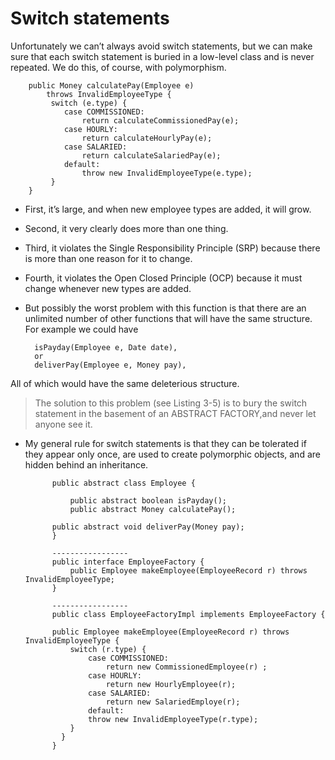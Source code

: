 # Switch statements 

 Unfortunately we can’t always avoid switch statements, but we can make sure that each switch
statement is buried in a low-level class and is never repeated. We do this, of course, with
polymorphism.


        public Money calculatePay(Employee e)
            throws InvalidEmployeeType {
             switch (e.type) {
                case COMMISSIONED:
                    return calculateCommissionedPay(e);
                case HOURLY:
                    return calculateHourlyPay(e);
                case SALARIED:
                    return calculateSalariedPay(e);
                default:
                    throw new InvalidEmployeeType(e.type);
             }
        }

* First, it’s large, and when new
employee types are added, it will grow. 

* Second, it very clearly does more than one thing.

* Third, it violates the Single Responsibility Principle (SRP) because there is more than one
reason for it to change. 

* Fourth, it violates the Open Closed Principle (OCP) because it must change whenever new types are added. 

* But possibly the worst problem with this function is that there are an unlimited number of other functions that will have the same structure. For example we could have

        isPayday(Employee e, Date date),
        or
        deliverPay(Employee e, Money pay),
 
 All of which would have the same deleterious structure.

> The solution to this problem (see Listing 3-5) is to bury the switch statement in the
basement of an ABSTRACT FACTORY,and never let anyone see it.

* My general rule for switch statements is that they can be tolerated if they appear
only once, are used to create polymorphic objects, and are hidden behind an inheritance.

			public abstract class Employee {
				
				public abstract boolean isPayday();
				public abstract Money calculatePay();
		
			public abstract void deliverPay(Money pay);
			}
			
			-----------------
			public interface EmployeeFactory {
				public Employee makeEmployee(EmployeeRecord r) throws InvalidEmployeeType;
			}
			
			-----------------
			public class EmployeeFactoryImpl implements EmployeeFactory {
			
			public Employee makeEmployee(EmployeeRecord r) throws InvalidEmployeeType {
				switch (r.type) {
					case COMMISSIONED:
						return new CommissionedEmployee(r) ;
					case HOURLY:
						return new HourlyEmployee(r);
					case SALARIED:
						return new SalariedEmploye(r);
					default:
					throw new InvalidEmployeeType(r.type);
				}
			  }
			}